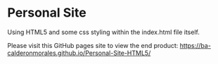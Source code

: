 # Personal Site
Using HTML5 and some css styling within the index.html file itself.

Please visit this GitHub pages site to view the end product:  https://ba-calderonmorales.github.io/Personal-Site-HTML5/
